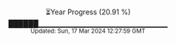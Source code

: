 <p align="center">
⏳Year Progress (20.91 %) <br>
██████▁▁▁▁▁▁▁▁▁▁▁▁▁▁▁▁▁▁▁▁▁▁▁▁ <br>
<sub>Updated: Sun, 17 Mar 2024 12:27:59 GMT</sub>
</p>

